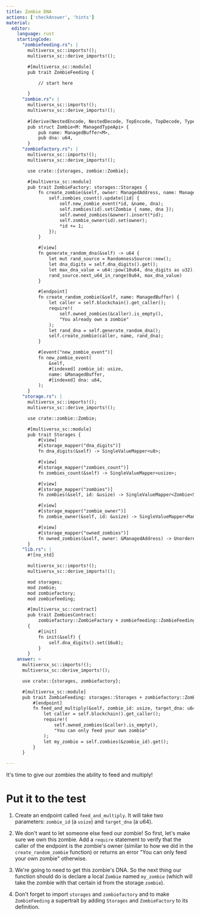 ```yaml
---
title: Zombie DNA
actions: ['checkAnswer', 'hints']
material:
  editor:
    language: rust
    startingCode:
      "zombiefeeding.rs": |
        multiversx_sc::imports!();
        multiversx_sc::derive_imports!();

        #[multiversx_sc::module]
        pub trait ZombieFeeding {

            // start here

        }
      "zombie.rs": |
        multiversx_sc::imports!();
        multiversx_sc::derive_imports!();
        
        #[derive(NestedEncode, NestedDecode, TopEncode, TopDecode, TypeAbi)]
        pub struct Zombie<M: ManagedTypeApi> {
            pub name: ManagedBuffer<M>,
            pub dna: u64,
        }
      "zombiefactory.rs": |
        multiversx_sc::imports!();
        multiversx_sc::derive_imports!();

        use crate::{storages, zombie::Zombie};

        #[multiversx_sc::module]
        pub trait ZombieFactory: storages::Storages {
            fn create_zombie(&self, owner: ManagedAddress, name: ManagedBuffer, dna: u64) {
                self.zombies_count().update(|id| {
                    self.new_zombie_event(*id, &name, dna);
                    self.zombies(id).set(Zombie { name, dna });
                    self.owned_zombies(&owner).insert(*id);
                    self.zombie_owner(id).set(owner);
                    *id += 1;
                });
            }

            #[view]
            fn generate_random_dna(&self) -> u64 {
                let mut rand_source = RandomnessSource::new();
                let dna_digits = self.dna_digits().get();
                let max_dna_value = u64::pow(10u64, dna_digits as u32);
                rand_source.next_u64_in_range(0u64, max_dna_value)
            }

            #[endpoint]
            fn create_random_zombie(&self, name: ManagedBuffer) {
                let caller = self.blockchain().get_caller();
                require!(
                    self.owned_zombies(&caller).is_empty(),
                    "You already own a zombie"
                );
                let rand_dna = self.generate_random_dna();
                self.create_zombie(caller, name, rand_dna);
            }

            #[event("new_zombie_event")]
            fn new_zombie_event(
                &self,
                #[indexed] zombie_id: usize,
                name: &ManagedBuffer,
                #[indexed] dna: u64,
            );
        }
      "storage.rs": |
        multiversx_sc::imports!();
        multiversx_sc::derive_imports!();

        use crate::zombie::Zombie;

        #[multiversx_sc::module]
        pub trait Storages {
            #[view]
            #[storage_mapper("dna_digits")]
            fn dna_digits(&self) -> SingleValueMapper<u8>;

            #[view]
            #[storage_mapper("zombies_count")]
            fn zombies_count(&self) -> SingleValueMapper<usize>;

            #[view]
            #[storage_mapper("zombies")]
            fn zombies(&self, id: &usize) -> SingleValueMapper<Zombie<Self::Api>>;

            #[view]
            #[storage_mapper("zombie_owner")]
            fn zombie_owner(&self, id: &usize) -> SingleValueMapper<ManagedAddress>;

            #[view]
            #[storage_mapper("owned_zombies")]
            fn owned_zombies(&self, owner: &ManagedAddress) -> UnorderedSetMapper<usize>;
        }
      "lib.rs": |
        #![no_std]

        multiversx_sc::imports!();
        multiversx_sc::derive_imports!();

        mod storages;
        mod zombie;
        mod zombiefactory;
        mod zombiefeeding;

        #[multiversx_sc::contract]
        pub trait ZombiesContract:
            zombiefactory::ZombieFactory + zombiefeeding::ZombieFeeding + storages::Storages
        {
            #[init]
            fn init(&self) {
                self.dna_digits().set(16u8);
            }
        }
    answer: >
      multiversx_sc::imports!();
      multiversx_sc::derive_imports!();

      use crate::{storages, zombiefactory};

      #[multiversx_sc::module]
      pub trait ZombieFeeding: storages::Storages + zombiefactory::ZombieFactory {
          #[endpoint]
          fn feed_and_multiply(&self, zombie_id: usize, target_dna: u64) {
              let caller = self.blockchain().get_caller();
              require!(
                  self.owned_zombies(&caller).is_empty(),
                  "You can only feed your own zombie"
              );
              let my_zombie = self.zombies(&zombie_id).get();
          }
      }

---
```


It's time to give our zombies the ability to feed and multiply!

# Put it to the test

1. Create an endpoint called `feed_and_multiply`. It will take two parameters: `zombie_id` (a `usize`) and `target_dna` (a u64). 

2. We don't want to let someone else feed our zombie! So first, let's make sure we own this zombie. Add a `require` statement to verify that the caller of the endpoint is the zombie's owner (similar to how we did in the `create_random_zombie` function) or returns an error "You can only feed your own zombie" otherwise.

3. We're going to need to get this zombie's DNA. So the next thing our function should do is declare a local `Zombie` named `my_zombie` (which will take the zombie with that certain id from the storage `zombie`).

4. Don't forget to import `storages` and `zombiefactory` and to make `ZombieFeeding` a supertrait by adding `Storages` and `ZombieFactory` to its definition.
